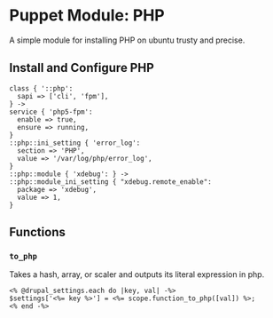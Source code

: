 # Puppet Module: PHP

A simple module for installing PHP on ubuntu trusty and precise.

## Install and Configure PHP

    class { '::php':
      sapi => ['cli', 'fpm'],
    } ->
    service { 'php5-fpm':
      enable => true,
      ensure => running,
    }
    ::php::ini_setting { 'error_log':
      section => 'PHP',
      value => '/var/log/php/error_log',
    }
    ::php::module { 'xdebug': } ->
    ::php::module_ini_setting { "xdebug.remote_enable":
      package => 'xdebug',
      value => 1,
    }

## Functions

### `to_php`

Takes a hash, array, or scaler and outputs its literal expression in php.

    <% @drupal_settings.each do |key, val| -%>
    $settings['<%= key %>'] = <%= scope.function_to_php([val]) %>;
    <% end -%>

